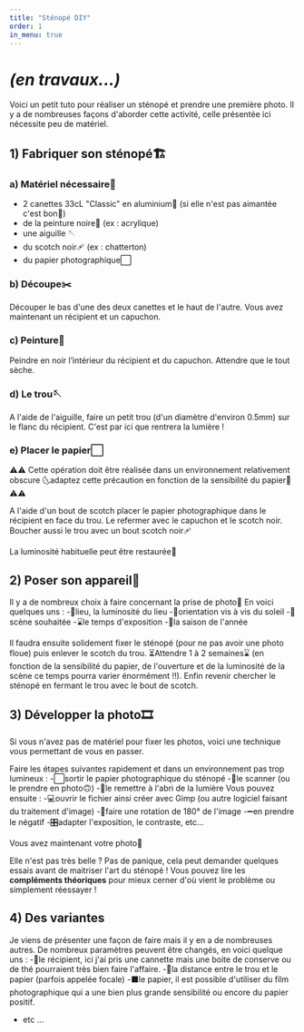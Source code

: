 ```yaml
---
title: "Sténopé DIY"
order: 1
in_menu: true
---
```

# **_(en travaux...)_**

Voici un petit tuto pour réaliser un sténopé et prendre une première photo. Il y a de nombreuses façons d'aborder cette activité, celle présentée ici nécessite peu de matériel.

## 1) Fabriquer son sténopé🏗️
### a) Matériel nécessaire🧰
- 2 canettes 33cL "Classic" en aluminium🥫 (si elle n'est pas aimantée c'est bon🧲)
- de la peinture noire🎨 (ex : acrylique)
- une aiguille 🪡
- du scotch noir🩹 (ex : chatterton)
- du papier photographique⬜

### b) Découpe✂️
Découper le bas d'une des deux canettes et le haut de l'autre. Vous avez maintenant un récipient et un capuchon.

### c) Peinture🎨
Peindre en noir l’intérieur du récipient et du capuchon. Attendre que le tout sèche.

### d) Le trou🪡
A l'aide de l'aiguille, faire un petit trou (d'un diamètre d'environ 0.5mm) sur le flanc du récipient. C'est par ici que rentrera la lumière !

### e) Placer le papier⬜
⚠️⚠️ Cette opération doit être réalisée dans un environnement relativement obscure  🌜adaptez cette précaution en fonction de la sensibilité du papier🌛 ⚠️⚠️

A l'aide d'un bout de scotch placer le papier photographique dans le récipient en face du trou. Le refermer avec le capuchon et le scotch noir. Boucher aussi le trou avec un bout scotch noir🩹

La luminosité habituelle peut être restaurée🔆
## 2) Poser son appareil📸
Il y a de nombreux choix à faire concernant la prise de photo📸 En voici quelques uns :
-📍lieu, la luminosité du lieu
-🧭orientation vis à vis du soleil
-🌄scène souhaitée
-⌛le temps d'exposition
-🔆la saison de l'année

Il faudra ensuite solidement fixer le sténopé (pour ne pas avoir une photo floue) puis enlever le scotch du trou. ⏳Attendre 1 à 2 semaines⌛ (en fonction de la sensibilité du papier, de l'ouverture et de la luminosité de la scène ce temps pourra varier énormément !!). Enfin revenir chercher le sténopé en fermant le trou avec le bout de scotch.

## 3) Développer la photo🎞️
Si vous n'avez pas de matériel pour fixer les photos, voici une technique vous permettant de vous en passer.

Faire les étapes suivantes rapidement et dans un environnement pas trop lumineux :
-⬜sortir le papier photographique du sténopé
-📱le scanner (ou le prendre en photo🙃)
-🌃le remettre à l'abri de la lumière
Vous pouvez ensuite :
-💻ouvrir le fichier ainsi créer avec Gimp (ou autre logiciel faisant du traitement d'image)
-🔄faire une rotation de 180° de l'image
-➖en prendre le négatif
-🎛️adapter l'exposition, le contraste, etc...

Vous avez maintenant votre photo🥰

Elle n'est pas très belle ? Pas de panique, cela peut demander quelques essais avant de maitriser l'art du sténopé ! Vous pouvez lire les **compléments théoriques** pour mieux cerner d'où vient le problème ou simplement réessayer !

## 4) Des variantes 

Je viens de présenter une façon de faire mais il y en a de nombreuses autres. De nombreux paramètres peuvent être changés, en voici quelque uns :
-🥫le récipient, ici j'ai pris une cannette mais une boite de conserve ou de thé pourraient très bien faire l'affaire.
-📏la distance entre le trou et le papier (parfois appelée focale)
-⬛le papier, il est possible d'utiliser du film photographique qui a une bien plus grande sensibilité ou encore du papier positif.
- etc ... 
